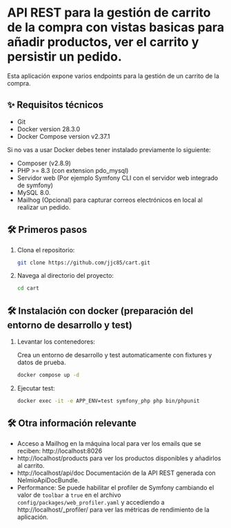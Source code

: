 # API REST para la gestión de carrito de la compra con vistas basicas para añadir productos, ver el carrito y persistir un pedido.

Esta aplicación expone varios endpoints para la gestión de un carrito de la compra.

## ✨ Requisitos técnicos
- Git
- Docker version 28.3.0
- Docker Compose version v2.37.1

Si no vas a usar Docker debes tener instalado previamente lo siguiente:
- Composer (v2.8.9)
- PHP >= 8.3 (con extension pdo_mysql)
- Servidor web (Por ejemplo Symfony CLI con el servidor web integrado de symfony)
- MySQL 8.0.
- Mailhog (Opcional) para capturar correos electrónicos en local al realizar un pedido.
 
## 🛠️ Primeros pasos
1.  Clona el repositorio:
    ```bash
    git clone https://github.com/jjc85/cart.git
    ```
2.  Navega al directorio del proyecto:
    ```bash
    cd cart
    ```
## 🛠️ Instalación con docker (preparación del entorno de desarrollo y test)

1.  Levantar los contenedores:

    Crea un entorno de desarrollo y test automaticamente con fixtures y datos de prueba.
    ```bash
    docker compose up -d
    ```

2. Ejecutar test:
    ```bash
    docker exec -it -e APP_ENV=test symfony_php php bin/phpunit
    ```

## 🛠️ Otra información relevante
- Acceso a Mailhog en la máquina local para ver los emails que se reciben: http://localhost:8026
- http://localhost/products para ver los productos disponibles y añadirlos al carrito.
- http://localhost/api/doc Documentación de la API REST generada con NelmioApiDocBundle.
- Performance: Se puede habilitar el profiler de Symfony cambiando el valor de `toolbar` a `true` en el archivo `config/packages/web_profiler.yaml` y accediendo a http://localhost/_profiler/ para ver las métricas de rendimiento de la aplicación.
   
   
